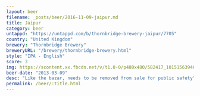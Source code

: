 ```yaml
---
layout: beer
filename: _posts/beer/2016-11-09-jaipur.md
title: Jaipur
category: beer
untappd: "https://untappd.com/b/thornbridge-brewery-jaipur/7705"
country: "United Kingdom"
brewery: "Thornbridge Brewery"
breweryURL: "/brewery/thornbridge-brewery.html"
style: "IPA - English"
score: 3
img: https://scontent.xx.fbcdn.net/v/t1.0-0/p480x480/582417_10151563946028745_982723381_n.jpg?oh=d8470c04434a62cc4e666dd5fb4fa76d&oe=5A3508C5
beer-date: "2013-03-09"
desc: "Like the bazar, needs to be removed from sale for public safety"
permalink: /beer/:title.html
---
```

